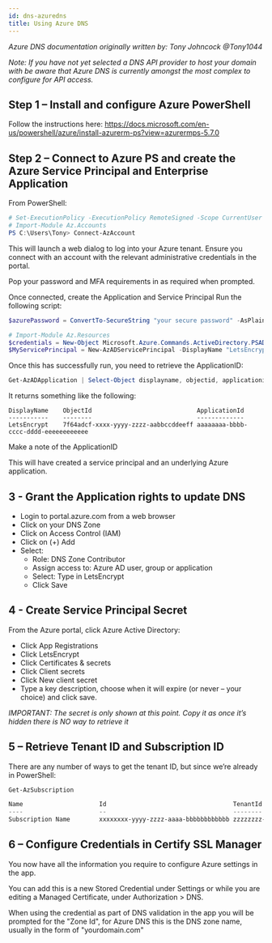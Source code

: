 ```yaml
---
id: dns-azuredns
title: Using Azure DNS
---
```


*Azure DNS documentation originally written by: Tony Johncock @Tony1044*

*Note: If you have not yet selected a DNS API provider to host your domain with be aware that Azure DNS is currently amongst the most complex to configure for API access.*

## Step 1 – Install and configure Azure PowerShell

Follow the instructions here: https://docs.microsoft.com/en-us/powershell/azure/install-azurerm-ps?view=azurermps-5.7.0

## Step 2 – Connect to Azure PS and create the Azure Service Principal and Enterprise Application
From PowerShell:

```powershell
# Set-ExecutionPolicy -ExecutionPolicy RemoteSigned -Scope CurrentUser
# Import-Module Az.Accounts
PS C:\Users\Tony> Connect-AzAccount
```

This will launch a web dialog to log into your Azure tenant. Ensure you connect with an account with the relevant administrative credentials in the portal.

Pop your password and MFA requirements in as required when prompted.

Once connected, create the Application and Service Principal
Run the following script:

```powershell
$azurePassword = ConvertTo-SecureString "your secure password" -AsPlainText -Force

# Import-Module Az.Resources
$credentials = New-Object Microsoft.Azure.Commands.ActiveDirectory.PSADPasswordCredential -Property @{ StartDate=Get-Date; EndDate=Get-Date -Year 2024; Password=$azurePassword}
$MyServicePrincipal = New-AzADServicePrincipal -DisplayName "LetsEncrypt" -PasswordCredential $credentials
```

Once this has successfully run, you need to retrieve the ApplicationID:

```powershell
Get-AzADApplication | Select-Object displayname, objectid, applicationid
```

It returns something like the following:

```
DisplayName    ObjectId                             ApplicationId                       
-----------    --------                             -------------                       
LetsEncrypt    7f64adcf-xxxx-yyyy-zzzz-aabbccddeeff aaaaaaaa-bbbb-cccc-dddd-eeeeeeeeeeee
```

Make a note of the ApplicationID

This will have created a service principal and an underlying Azure application.

## 3 - Grant the Application rights to update DNS
- Login to portal.azure.com from a web browser
- Click on your DNS Zone
- Click on Access Control (IAM)
- Click on (+) Add
- Select:
    - Role: DNS Zone Contributor
    - Assign access to: Azure AD user, group or application
    - Select: Type in LetsEncrypt
    - Click Save

## 4 - Create Service Principal Secret

From the Azure portal, click Azure Active Directory:

- Click App Registrations
- Click LetsEncrypt
- Click Certificates & secrets
- Click Client secrets
- Click New client secret
- Type a key description, choose when it will expire (or never – your choice) and click save.

*IMPORTANT: The secret is only shown at this point. Copy it as once it’s hidden there is NO way to retrieve it*

## 5 – Retrieve Tenant ID and Subscription ID
There are any number of ways to get the tenant ID, but since we’re already in PowerShell:

```powershell
Get-AzSubscription

Name                     Id                                   TenantId                             State  
----                     --                                   --------                             -----  
Subscription Name        xxxxxxxx-yyyy-zzzz-aaaa-bbbbbbbbbbbb zzzzzzzz-wwww-yyyy-aaaa-bbbbbbbbbbbb Enabled
```
 
## 6 – Configure Credentials in Certify SSL Manager

You now have all the information you require to configure Azure settings in the app. 

You can add this is a new Stored Credential under Settings or while you are editing a Managed Certificate, under Authorization > DNS. 

When using the credential as part of DNS validation in the app you will be prompted for the "Zone Id", for Azure DNS this is the DNS zone name, usually in the form of "yourdomain.com"
